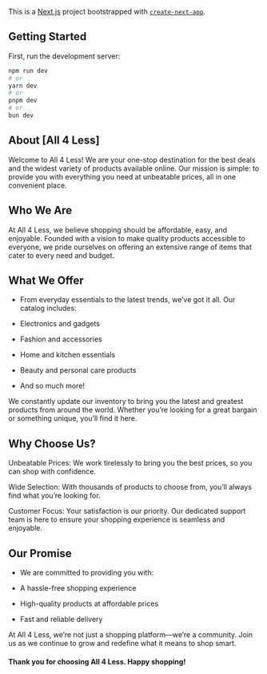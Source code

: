 This is a [Next.js](https://nextjs.org) project bootstrapped with [`create-next-app`](https://nextjs.org/docs/app/api-reference/cli/create-next-app).

## Getting Started

First, run the development server:

```bash
npm run dev
# or
yarn dev
# or
pnpm dev
# or
bun dev
```

## About [All 4 Less]

Welcome to All 4 Less! We are your one-stop destination for the best deals and the widest variety of products available online. Our mission is simple: to provide you with everything you need at unbeatable prices, all in one convenient place.

## Who We Are

At All 4 Less, we believe shopping should be affordable, easy, and enjoyable. Founded with a vision to make quality products accessible to everyone, we pride ourselves on offering an extensive range of items that cater to every need and budget.

## What We Offer

* From everyday essentials to the latest trends, we’ve got it all. Our catalog includes:

* Electronics and gadgets

* Fashion and accessories

* Home and kitchen essentials

* Beauty and personal care products

* And so much more!

 We constantly update our inventory to bring you the latest and greatest products from around the world. Whether you’re looking for a great bargain or something unique, you’ll find it here.

## Why Choose Us?

Unbeatable Prices: We work tirelessly to bring you the best prices, so you can shop with confidence.

Wide Selection: With thousands of products to choose from, you’ll always find what you’re looking for.

Customer Focus: Your satisfaction is our priority. Our dedicated support team is here to ensure your shopping experience is seamless and enjoyable.

## Our Promise

- We are committed to providing you with:

- A hassle-free shopping experience

- High-quality products at affordable prices

- Fast and reliable delivery

At All 4 Less, we’re not just a shopping platform—we’re a community. Join us as we continue to grow and redefine what it means to shop smart.

#### Thank you for choosing All 4 Less. Happy shopping!
